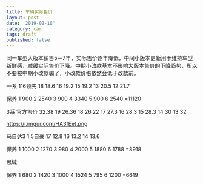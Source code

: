 ```yaml
---
title: 车辆实际售价
layout: post
date: '2019-02-10'
category: car
tags: draft
published: false
---
```


同一车型大版本销售5－7年，实际售价逐年降低，中间小版本更新用于维持车型新鲜感，减缓实际售价下降。中期小改款基本不影响大版本售价的下降趋势，所以不要被中期小改款骗了，小改款价格依然会低于改款前。

一系 116领先
18 18.6
16 19.2
15 19.2
13 20.5
12 21.7

保养
1 900
2 2540
3 900
4 3340
5 900
6 2540
=11120

3系
官方售价 32.38
19 26.36
18 26.22
17 27.3
16 28.3
15 28.3
14 30
13 32

https://i.imgur.com/HA3fEet.png

马自达3 1.5自豪
17 12.8
16 13.2
14 13.6

保养
1 1000
2 1270
3 980
4 2000
5 1880
6 1788
=8918


思域

保养
1 680
2 1420
3 1000
4 1524
5 795
6 1200
=6619 
